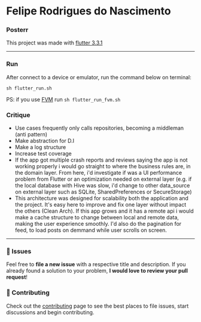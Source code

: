 # Felipe Rodrigues do Nascimento

### Posterr
This project was made with [flutter 3.3.1](https://docs.flutter.dev/get-started/install)

--- 

### Run

After connect to a device or emulator, run the command below on terminal:

```console
sh flutter_run.sh
``` 

PS: if you use [FVM](https://fvm.app/) run ```sh flutter_run_fvm.sh``` 

### Critique
 - Use cases frequently only calls repositories, becoming a middleman (anti pattern)
 - Make abstraction for D.I
 - Make a log structure
 - Increase test coverage
 - If the app got multiple crash reports and reviews saying the app is not working properly i would go straight to where the business rules are, in the domain layer. From here, i'd investigate if was a UI performance problem from Flutter or an optimization needed on external layer (e.g. if the local database with Hive was slow, i'd change to other data_source on external layer such as SQLite, SharedPreferences or SecureStorage)
 - This architecture was designed for scalability both the application and the project. It's easy here to improve and fix one layer without impact the others (Clean Arch). If this app grows and it has a remote api i would make a cache structure to change between local and remote data, making the user experience smoothly. I'd also do the pagination for feed, to load posts on demmand while user scrolls on screen.


---

### :bug: Issues

Feel free to **file a new issue** with a respective title and description. If you already found a solution to your problem, **I would love to review your pull request**!

### :tada: Contributing

Check out the [contributing](./CONTRIBUTING.md) page to see the best places to file issues, start discussions and begin contributing.
